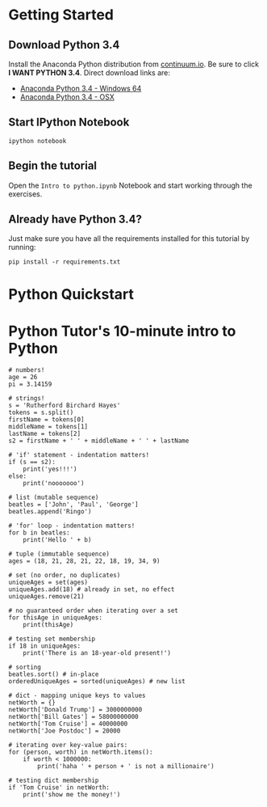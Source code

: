 # Getting Started

## Download Python 3.4

Install the Anaconda Python distribution from [continuum.io](http://continuum.io/downloads#py34).
Be sure to click **I WANT PYTHON 3.4**. Direct download links are:

- [Anaconda Python 3.4 - Windows 64](http://repo.continuum.io/anaconda3/Anaconda3-2.1.0-Windows-x86_64.exe)
- [Anaconda Python 3.4 - OSX](http://repo.continuum.io/anaconda3/Anaconda3-2.1.0-MacOSX-x86_64.pkg)


## Start IPython Notebook


    ipython notebook


## Begin the tutorial

Open the `Intro to python.ipynb` Notebook and start working through the exercises.


## Already have Python 3.4?
 
Just make sure you have all the requirements installed for this tutorial by running:

    pip install -r requirements.txt

# Python Quickstart

# Python Tutor's 10-minute intro to Python


    # numbers!
    age = 26
    pi = 3.14159
    
    # strings!
    s = 'Rutherford Birchard Hayes'
    tokens = s.split()
    firstName = tokens[0]
    middleName = tokens[1]
    lastName = tokens[2]
    s2 = firstName + ' ' + middleName + ' ' + lastName
    
    # 'if' statement - indentation matters!
    if (s == s2):
        print('yes!!!')
    else:
        print('nooooooo')
    
    # list (mutable sequence)
    beatles = ['John', 'Paul', 'George']
    beatles.append('Ringo')
    
    # 'for' loop - indentation matters!
    for b in beatles:
        print('Hello ' + b)
    
    # tuple (immutable sequence)
    ages = (18, 21, 28, 21, 22, 18, 19, 34, 9)
    
    # set (no order, no duplicates)
    uniqueAges = set(ages)
    uniqueAges.add(18) # already in set, no effect
    uniqueAges.remove(21)
    
    # no guaranteed order when iterating over a set
    for thisAge in uniqueAges:
        print(thisAge)
    
    # testing set membership
    if 18 in uniqueAges:
        print('There is an 18-year-old present!')
    
    # sorting
    beatles.sort() # in-place
    orderedUniqueAges = sorted(uniqueAges) # new list
    
    # dict - mapping unique keys to values
    netWorth = {}
    netWorth['Donald Trump'] = 3000000000
    netWorth['Bill Gates'] = 58000000000
    netWorth['Tom Cruise'] = 40000000
    netWorth['Joe Postdoc'] = 20000
    
    # iterating over key-value pairs:
    for (person, worth) in netWorth.items():
        if worth < 1000000:
            print('haha ' + person + ' is not a millionaire')
    
    # testing dict membership
    if 'Tom Cruise' in netWorth:
        print('show me the money!')